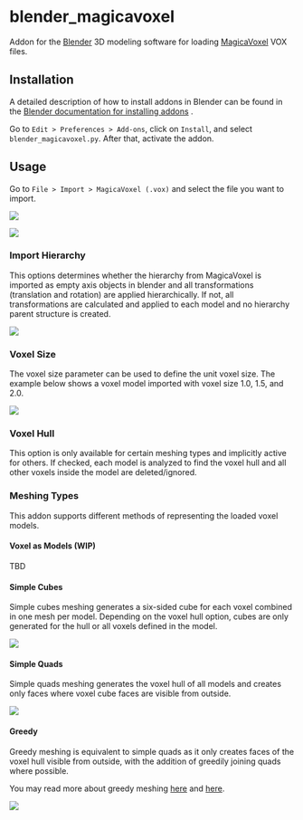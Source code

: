 # blender_magicavoxel

Addon for the [Blender](https://www.blender.org) 3D modeling software for
loading [MagicaVoxel](https://ephtracy.github.io) VOX files.

## Installation

A detailed description of how to install addons in Blender can be found in
the [Blender documentation for installing addons](https://docs.blender.org/manual/en/latest/editors/preferences/addons.html#rd-party-add-ons)
.

Go to `Edit > Preferences > Add-ons`, click on `Install`, and select `blender_magicavoxel.py`. After that, activate the
addon.

## Usage

Go to `File > Import > MagicaVoxel (.vox)` and select the file you want to import.

![](img/import_menu.png)

![](img/import_dialog.png)

### Import Hierarchy

This options determines whether the hierarchy from MagicaVoxel is imported as empty axis objects in blender and all
transformations (translation and rotation) are applied hierarchically. If not, all transformations are calculated
and applied to each model and no hierarchy parent structure is created.

![](img/hierarchy.png)

### Voxel Size

The voxel size parameter can be used to define the unit voxel size. The example below shows a voxel model imported with
voxel size 1.0, 1.5, and 2.0.

![](img/voxel_size.png)

### Voxel Hull

This option is only available for certain meshing types and implicitly active for others. If checked, each model is
analyzed to find the voxel hull and all other voxels inside the model are deleted/ignored.

### Meshing Types

This addon supports different methods of representing the loaded voxel models.

#### Voxel as Models (WIP)

TBD

#### Simple Cubes

Simple cubes meshing generates a six-sided cube for each voxel combined in one mesh per model. Depending on the voxel
hull option, cubes are only generated for the hull or all voxels defined in the model.

![](img/meshing_type_simple_cubes.png)

#### Simple Quads

Simple quads meshing generates the voxel hull of all models and creates only faces where voxel cube faces are visible
from outside.

![](img/meshing_type_simple_quads.png)

#### Greedy

Greedy meshing is equivalent to simple quads as it only creates faces of the voxel hull visible from outside, with the
addition of greedily joining quads where possible.

You may read more about greedy
meshing [here](https://devforum.roblox.com/t/consume-everything-how-greedy-meshing-works/452717)
and [here](https://0fps.net/2012/06/30/meshing-in-a-minecraft-game/).

![](img/meshing_type_greedy.png)
